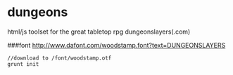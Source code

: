 dungeons
=============

html/js toolset for the great tabletop rpg dungeonslayers(.com)


###font
http://www.dafont.com/woodstamp.font?text=DUNGEONSLAYERS

```
//download to /font/woodstamp.otf
grunt init
```

